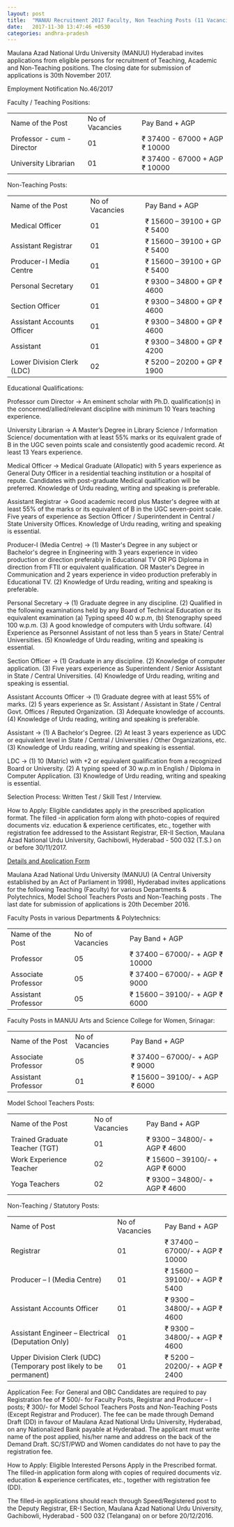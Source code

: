```yaml
---
layout: post
title:  "MANUU Recruitment 2017 Faculty, Non Teaching Posts (11 Vacancies)"
date:   2017-11-30 13:47:46 +0530
categories: andhra-pradesh
---
```


Maulana Azad National Urdu University (MANUU) Hyderabad invites applications from eligible persons for recruitment of Teaching, Academic and Non-Teaching positions. The closing date for submission of applications is 30th November 2017.

Employment Notification No.46/2017

Faculty / Teaching Positions:

<div class="table-responsive">
  <table class="table table-bordered">
    <tr>
      <td>Name of the Post</td>
      <td>No of Vacancies</td>
      <td>Pay Band + AGP</td>
    </tr> 
    <tr>
      <td>Professor - cum - Director</td>
      <td>01</td>
      <td>₹ 37400 - 67000 + AGP ₹ 10000</td>
    </tr> 
    <tr>
      <td>University Librarian</td>
      <td>01</td>
      <td>₹ 37400 - 67000 + AGP ₹ 10000</td>
    </tr> 
 </table>
</div>

Non-Teaching Posts:

<div class="table-responsive">
  <table class="table table-bordered">
    <tr>
      <td>Name of the Post</td>
      <td>No of Vacancies</td>
      <td>Pay Band + AGP</td>
    </tr> 
    <tr>
      <td>Medical Officer</td>
      <td>01</td>
      <td>₹ 15600 – 39100 + GP ₹ 5400</td>
    </tr> 
    <tr>
      <td>Assistant Registrar</td>
      <td>01</td>
      <td>₹ 15600 – 39100 + GP ₹ 5400</td>
    </tr> 
    <tr>
      <td>Producer-I Media Centre</td>
      <td>01</td>
      <td>₹ 15600 – 39100 + GP ₹ 5400</td>
    </tr> 
    <tr>
      <td>Personal Secretary</td>
      <td>01</td>
      <td>₹ 9300 – 34800 + GP ₹ 4600</td>
    </tr> 
    <tr>
      <td>Section Officer</td>
      <td>01</td>
      <td>₹ 9300 – 34800 + GP ₹ 4600</td>
    </tr> 
    <tr>
      <td>Assistant Accounts Officer</td>
      <td>01</td>
      <td>₹ 9300 – 34800 + GP ₹ 4600</td>
    </tr> 
    <tr>
      <td>Assistant</td>
      <td>01</td>
      <td>₹ 9300 – 34800 + GP ₹ 4200</td>
    </tr> 
    <tr>
      <td>Lower Division Clerk (LDC)</td>
      <td>02</td>
      <td>₹ 5200 – 20200 + GP ₹ 1900</td>
    </tr> 
 </table>
</div>


Educational Qualifications:

Professor cum Director -> An eminent scholar with Ph.D. qualification(s) in the concerned/allied/relevant discipline with minimum 10 Years teaching experience.

University Librarian -> A Master’s Degree in Library Science / Information Science/ documentation with at least 55% marks or its equivalent grade of B in the UGC seven points scale and consistently good academic record. At least 13 Years experience.



Medical Officer -> Medical Graduate (Allopatic) with 5 years experience as General Duty Officer in a residential teaching institution or a hospital of repute. Candidates with post-graduate Medical qualification will be preferred. Knowledge of Urdu reading, writing and speaking is preferable.

Assistant Registrar -> Good academic record plus Master's degree with at least 55% of the marks or its equivalent of B in the UGC seven-point scale. Five years of experience as Section Officer / Superintendent in Central / State University Offices. Knowledge of Urdu reading, writing and speaking is essential.


 
Producer-I (Media Centre) -> (1) Master's Degree in any subject or Bachelor's degree in Engineering with 3 years experience in video production or direction preferably in Educational TV OR PG Diploma in direction from FTII or equivalent qualification. OR Master's Degree in Communication and 2 years experience in video production preferably in Educational TV. (2) Knowledge of Urdu reading, writing and speaking is preferable.

Personal Secretary -> (1) Graduate degree in any discipline. (2) Qualified in the following examinations held by any Board of Technical Education or its equivalent examination (a) Typing speed 40 w.p.m, (b) Stenography speed 100 w.p.m. (3) A good knowledge of computers with Urdu software. (4) Experience as Personnel Assistant of not less than 5 years in State/ Central Universities. (5) Knowledge of Urdu reading, writing and speaking is essential.


 
Section Officer -> (1) Graduate in any discipline. (2) Knowledge of computer application. (3) Five years experience as Superintendent / Senior Assistant in State / Central Universities. (4) Knowledge of Urdu reading, writing and speaking is essential.

Assistant Accounts Officer -> (1) Graduate degree with at least 55% of marks. (2) 5 years experience as Sr. Assistant / Assistant in State / Central Govt. Offices / Reputed Organization. (3) Adequate knowledge of accounts. (4) Knowledge of Urdu reading, writing and speaking is preferable.

Assistant -> (1) A Bachelor's Degree. (2) At least 3 years experience as UDC or equivalent level in State / Central / Universities / Other Organizations, etc. (3) Knowledge of Urdu reading, writing and speaking is essential.

LDC -> (1) 10 (Matric) with +2 or equivalent qualification from a recognized Board or University. (2) A typing speed of 30 w.p.m in English / Diploma in Computer Application. (3) Knowledge of Urdu reading, writing and speaking is essential.

Selection Process: Written Test / Skill Test / Interview.

How to Apply: Eligible candidates apply in the prescribed application format. The filled -in application form along with photo-copies of required documents viz. education & experience certificates, etc., together with registration fee addressed to the Assistant Registrar, ER-II Section, Maulana Azad National Urdu University, Gachibowli, Hyderabad - 500 032 (T.S.) on or before 30/11/2017.


[Details and Application Form](http://www.manuu.ac.in/Eng-Php/index-english.php#t2)



Maulana Azad National Urdu University (MANUU) (A Central University established by an Act of Parliament in 1998), Hyderabad invites applications for the following Teaching (Faculty) for various Departments & Polytechnics, Model School Teachers Posts and Non-Teaching posts . The last date for submission of applications is 20th December 2016.

Faculty Posts in various Departments & Polytechnics:



<div class="table-responsive">
  <table class="table table-bordered">
    <tr>
      <td>Name of the Post</td>
      <td>No of Vacancies</td>
      <td>Pay Band + AGP</td>
    </tr> 
    <tr>
      <td>Professor</td>
      <td>05</td>
      <td>₹ 37400 – 67000/- + AGP ₹ 10000</td>
    </tr> 
    <tr>
      <td>Associate Professor</td>
      <td>05</td>
      <td>₹ 37400 – 67000/- + AGP ₹ 9000</td>
    </tr> 
    <tr>
      <td>Assistant Professor</td>
      <td>05</td>
      <td>₹ 15600 – 39100/- + AGP ₹ 6000</td>
    </tr> 
 </table>
</div>



Faculty Posts in MANUU Arts and Science College for Women, Srinagar:



<div class="table-responsive">
  <table class="table table-bordered">
    <tr>
      <td>Name of the Post</td>
      <td>No of Vacancies</td>
      <td>Pay Band + AGP</td>
    </tr> 
    <tr>
      <td>Associate Professor</td>
      <td>05</td>
      <td>₹ 37400 – 67000/- + AGP ₹ 9000</td>
    </tr> 
    <tr>
      <td>Assistant Professor</td>
      <td>01</td>
      <td>₹ 15600 – 39100/- + AGP ₹ 6000</td>
    </tr> 
 </table>
</div>


Model School Teachers Posts:



<div class="table-responsive">
  <table class="table table-bordered">
    <tr>
      <td>Name of the Post</td>
      <td>No of Vacancies</td>
      <td>Pay Band + AGP</td>
    </tr> 
    <tr>
      <td>Trained Graduate Teacher (TGT)</td>
      <td>01</td>
      <td>₹ 9300 – 34800/- + AGP ₹ 4600</td>
    </tr> 
    <tr>
      <td>Work Experience Teacher</td>
      <td>02</td>
      <td>₹ 15600 – 39100/- + AGP ₹ 6000</td>
    </tr> 
    <tr>
      <td>Yoga Teachers</td>
      <td>02</td>
      <td>₹ 9300 – 34800/- + AGP ₹ 4600</td>
    </tr> 
 </table>
</div>


Non-Teaching / Statutory Posts:


<div class="table-responsive">
  <table class="table table-bordered">
    <tr>
      <td>Name of Post</td>
      <td>No of Vacancies</td>
      <td>Pay Band + AGP</td>
    </tr> 
    <tr>
      <td>Registrar</td>
      <td>01</td>
      <td>₹ 37400 – 67000/- + AGP ₹ 10000</td>
    </tr> 
    <tr>
      <td>Producer – I (Media Centre)</td>
      <td>01</td>
      <td>₹ 15600 – 39100/- + AGP ₹ 5400</td>
    </tr> 
    <tr>
      <td>Assistant Accounts Officer</td>
      <td>01</td>
      <td>₹ 9300 – 34800/- + AGP ₹ 4600</td>
    </tr> 
    <tr>
      <td>Assistant Engineer – Electrical (Deputation Only)</td>
      <td>01</td>
      <td>₹ 9300 – 34800/- + AGP ₹ 4600</td>
    </tr> 
    <tr>
      <td>Upper Division Clerk (UDC) (Temporary post likely to be permanent)</td>
      <td>01</td>
      <td>₹ 5200 – 20200/- + AGP ₹ 2400</td>
    </tr> 
 </table>
 
 </div>
 
 
 Application Fee: For General and OBC Candidates are required to pay Registration fee of ₹ 500/- for Faculty Posts, Registrar and Producer – I posts; ₹ 300/- for Model School Teachers Posts and Non-Teaching Posts (Except Registrar and Producer). The fee can be made through Demand Draft (DD) in favour of Maulana Azad National Urdu University, Hyderabad, on any Nationalized Bank payable at Hyderabad. The applicant must write name of the post applied, his/her name and address on the back of the Demand Draft. SC/ST/PWD and Women candidates do not have to pay the registration fee.

How to Apply: Eligible Interested Persons Apply in the Prescribed format. The filled-in application form along with copies of required documents viz. education & experience certificates, etc., together with registration fee (DD).

The filled-in applications should reach through Speed/Registered post to the Deputy Registrar, ER-I Section, Maulana Azad National Urdu University, Gachibowli, Hyderabad - 500 032 (Telangana) on or before 20/12/2016.




